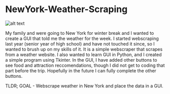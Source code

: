 # NewYork-Weather-Scraping
![alt text](https://ihg.scene7.com/is/image/ihg/even-hotels-new-york-5829088610-2x1?wid=2880&hei=1440&fit=crop,1&qlt=85,0&resMode=sharp2&op_usm=1.75,0.9,2,0)

My family and were going to New York for winter break and I wanted to create a GUI that told me the weather for the week. I started webscraping last year (senior year of high school) and have not touched it since, so I wanted to brush up on my skills of it. It is a simple webscraper that scrapes from a weather website. I also wanted to learn GUI in Python, and I created a simple program using Tkinter. In the GUI, I have added other buttons to see food and attraction reccomendations, though I did not get to coding that part before the trip. Hopefully in the future I can fully complete the other buttons. 

TLDR; 
GOAL - Webscrape weather in New York and place the data in a GUI. 
